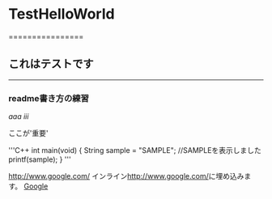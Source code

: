 # TestHelloWorld
================
## これはテストです
-------------------

### readme書き方の練習
*aaa*
_iii_

ここが'重要'

'''C++
int main(void) {
  String sample = "SAMPLE";
  //SAMPLEを表示しました
  printf(sample);
}
'''

http://www.google.com/
インライン<http://www.google.com/>に埋め込みます。
[Google](http://www.google.com/)




